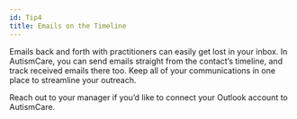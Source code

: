 ```yaml
---
id: Tip4
title: Emails on the Timeline
---
```


Emails back and forth with practitioners can easily get lost in your inbox. In AutismCare, you can send emails straight from the contact’s timeline, and track received emails there too. Keep all of your communications in one place to streamline your outreach.

Reach out to your manager if you’d like to connect your Outlook account to AutismCare.